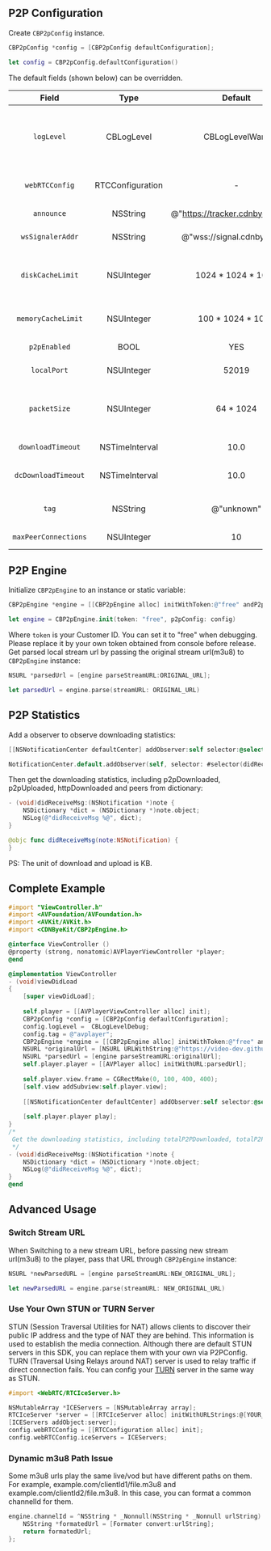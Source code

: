 
## P2P Configuration
Create `CBP2pConfig` instance.
```objectivec
CBP2pConfig *config = [CBP2pConfig defaultConfiguration];
```
```swift
let config = CBP2pConfig.defaultConfiguration()
```

The default fields (shown below) can be overridden.

| Field | Type | Default | Description |
| :-: | :-: | :-: | :-: |
| `logLevel` | CBLogLevel | CBLogLevelWarn | Print log level(CBLogLevelNone, CBLogLevelDebug, CBLogLevelInfo, CBLogLevelWarn, CBLogLevelError).                                                                                       
| `webRTCConfig` | RTCConfiguration | - | Providing options to configure WebRTC connections.
| `announce` | NSString | @"https://tracker.cdnbye.com/v1" | The address of tracker server.
| `wsSignalerAddr` | NSString | @"wss://signal.cdnbye.com" | The address of signal server.
| `diskCacheLimit` | NSUInteger | 1024 * 1024 * 1024 | The max size of binary data that can be stored in the cache for VOD(Set to 0 will disable disk cache).
| `memoryCacheLimit` | NSUInteger | 100 * 1024 * 1024 | The max size of binary data that can be stored in the memory cache.
| `p2pEnabled` | BOOL | YES | Enable or disable p2p engine.
| `localPort` | NSUInteger | 52019 | The port for local http server.
| `packetSize` | NSUInteger | 64 * 1024 | The maximum package size sent by datachannel, 64KB should work with most of recent browsers.
| `downloadTimeout` | NSTimeInterval | 10.0 | TS file download timeout by HTTP.
| `dcDownloadTimeout` | NSTimeInterval | 10.0 | Max download timeout for WebRTC datachannel.
| `tag` | NSString | @"unknown" | User defined tag which is presented in console.
| `maxPeerConnections` | NSUInteger | 10 | Max peer connections at the same time.

## P2P Engine
Initialize `CBP2pEngine` to an instance or static variable:
```objectivec
CBP2pEngine *engine = [[CBP2pEngine alloc] initWithToken:@"free" andP2pConfig:config];
```
```swift
let engine = CBP2pEngine.init(token: "free", p2pConfig: config)
```
Where `token` is your Customer ID. You can set it to "free" when debugging. Please replace it by your own token obtained from console before release.
Get parsed local stream url by passing the original stream url(m3u8) to `CBP2pEngine` instance:
```objectivec
NSURL *parsedUrl = [engine parseStreamURL:ORIGINAL_URL];
```
```swift
let parsedUrl = engine.parse(streamURL: ORIGINAL_URL)
```

## P2P Statistics
Add a observer to observe downloading statistics:
```objectivec
[[NSNotificationCenter defaultCenter] addObserver:self selector:@selector(didReceiveMsg:) name:kP2pEngineDidReceiveStatistics object:nil];
```
```swift
NotificationCenter.default.addObserver(self, selector: #selector(didReceiveMsg), name: NSNotification.Name(rawValue: kP2pEngineDidReceiveStatistics), object: nil)
```
Then get the downloading statistics, including p2pDownloaded, p2pUploaded, httpDownloaded and peers from dictionary:
```objectivec
- (void)didReceiveMsg:(NSNotification *)note {
    NSDictionary *dict = (NSDictionary *)note.object;
    NSLog(@"didReceiveMsg %@", dict);
}
```
```swift
@objc func didReceiveMsg(note:NSNotification) {
}
```
PS: The unit of download and upload is KB.

## Complete Example
```objectivec
#import "ViewController.h"
#import <AVFoundation/AVFoundation.h>
#import <AVKit/AVKit.h>
#import <CDNByeKit/CBP2pEngine.h>

@interface ViewController ()
@property (strong, nonatomic)AVPlayerViewController *player;
@end

@implementation ViewController
- (void)viewDidLoad
{
    [super viewDidLoad];
    
    self.player = [[AVPlayerViewController alloc] init];
    CBP2pConfig *config = [CBP2pConfig defaultConfiguration];
    config.logLevel =  CBLogLevelDebug;
    config.tag = @"avplayer";
    CBP2pEngine *engine = [[CBP2pEngine alloc] initWithToken:@"free" andP2pConfig:config];
    NSURL *originalUrl = [NSURL URLWithString:@"https://video-dev.github.io/streams/x36xhzz/url_2/193039199_mp4_h264_aac_ld_7.m3u8"];
    NSURL *parsedUrl = [engine parseStreamURL:originalUrl];
    self.player.player = [[AVPlayer alloc] initWithURL:parsedUrl];
    
    self.player.view.frame = CGRectMake(0, 100, 400, 400);
    [self.view addSubview:self.player.view];
    
    [[NSNotificationCenter defaultCenter] addObserver:self selector:@selector(didReceiveMsg:) name:kP2pEngineDidReceiveStatistics object:nil];
    
    [self.player.player play];
}
/*
 Get the downloading statistics, including totalP2PDownloaded, totalP2PUploaded and totalHTTPDownloaded.
 */
- (void)didReceiveMsg:(NSNotification *)note {
    NSDictionary *dict = (NSDictionary *)note.object;
    NSLog(@"didReceiveMsg %@", dict);
}
@end
```

## Advanced Usage
### Switch Stream URL
When Switching to a new stream URL, before passing new stream url(m3u8) to the player, pass that URL through `CBP2pEngine` instance:
```objectivec
NSURL *newParsedURL = [engine parseStreamURL:NEW_ORIGINAL_URL];
```
```swift
let newParsedURL = engine.parse(streamURL: NEW_ORIGINAL_URL)
```
### Use Your Own STUN or TURN Server
STUN (Session Traversal Utilities for NAT) allows clients to discover their public IP address and the type of NAT they are behind. This information is used to establish the media connection. Although there are default STUN servers in this SDK, you can replace them with your own via P2PConfig. TURN (Traversal Using Relays around NAT) server is used to relay traffic if direct connection fails. You can config your [TURN](https://github.com/coturn/coturn) server in the same way as STUN.
```objectivec
#import <WebRTC/RTCIceServer.h>

NSMutableArray *ICEServers = [NSMutableArray array];
RTCIceServer *server = [[RTCIceServer alloc] initWithURLStrings:@[YOUR_STUN_OR_TURN_SERVER]];
[ICEServers addObject:server];
config.webRTCConfig = [[RTCConfiguration alloc] init];
config.webRTCConfig.iceServers = ICEServers;
```
### Dynamic m3u8 Path Issue
Some m3u8 urls play the same live/vod but have different paths on them. For example, example.com/clientId1/file.m3u8 and example.com/clientId2/file.m3u8. In this case, you can format a common channelId for them.
```objectivec
engine.channelId = ^NSString * _Nonnull(NSString * _Nonnull urlString) {
    NSString *formatedUrl = [Formater convert:urlString];
    return formatedUrl;
};
```